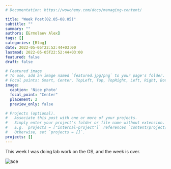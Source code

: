 ```yaml
---
# Documentation: https://wowchemy.com/docs/managing-content/

title: "Week Post(02.05-08.05)"
subtitle: ""
summary: ""
authors: [Ermolaev Alex]
tags: []
categories: [Blog]
date: 2022-05-05T22:52:44+03:00
lastmod: 2022-05-05T22:52:44+03:00
featured: false
draft: false

# Featured image
# To use, add an image named `featured.jpg/png` to your page's folder.
# Focal points: Smart, Center, TopLeft, Top, TopRight, Left, Right, BottomLeft, Bottom, BottomRight
image:
  caption: 'Nice photo'
  focal_point: "Center"
  placement: 2
  preview_only: false

# Projects (optional).
#   Associate this post with one or more of your projects.
#   Simply enter your project's folder or file name without extension.
#   E.g. `projects = ["internal-project"]` references `content/project/deep-learning/index.md`.
#   Otherwise, set `projects = []`.
projects: []
---
```

This week I was doing lab work on the OS, and the week is over.

![все](https://camo.githubusercontent.com/c71fb25dd588f7c670936ad96af0acfac5fbfd40f580c13094b639e0c673ffc1/68747470733a2f2f637331322e70696b6162752e72752f706f73745f696d672f6269672f323032302f30382f32342f332f313539383233363731373139373332323433302e706e67)